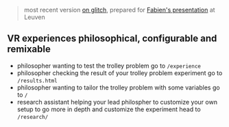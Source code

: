 > most recent version [on glitch](https://glitch.com/edit/#!/perspectives), prepared for [Fabien's presentation](https://fabien.benetou.fr/Testing/PhilosophicalFoundationsOfXR) at Leuven

VR experiences philosophical, configurable and remixable
------------

- philosopher wanting to test the trolley problem go to `/experience`
- philosopher checking the result of your trolley problem experiment go to `/results.html`
- philosopher wanting to tailor the trolley problem with some variables go to `/`
- research assistant helping your lead philospher to customize your own setup to go more in depth and customize the experiment head to `/research/`
